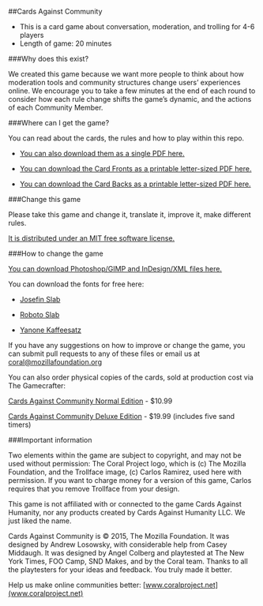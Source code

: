 ##Cards Against Community

* This is a card game about conversation, moderation, and trolling for 4-6 players
* Length of game: 20 minutes

###Why does this exist?

We created this game because we want more people to think about how moderation tools and community structures change users’ experiences online. We encourage you to take a few minutes at the end of each round to consider how each rule change shifts the game’s  dynamic, and the actions of each Community Member.

###Where can I get the game?

You can read about the cards, the rules and how to play within this repo. 

* [You can also download them as a single PDF here.](https://coralproject.net/wp-content/uploads/2015/12/cards-against-community-instructions.pdf)

* [You can download the Card Fronts as a printable letter-sized PDF here.](https://coralproject.net/wp-content/uploads/2015/12/cards_front.pdf)
* [You can download the Card Backs as a printable letter-sized PDF here.](https://coralproject.net/wp-content/uploads/2015/12/cards_back.pdf)

###Change this game

Please take this game and change it, translate it, improve it, make different rules. 

[It is distributed under an MIT free software license.](www.opensource.org/licenses/MIT )

###How to change the game

[You can download Photoshop/GIMP and InDesign/XML files here.](https://drive.google.com/folderview?id=0B-YwU3Yq1-PpaUVmN2ZWQkhIRmM&usp=sharing)

You can download the fonts for free here:

* [Josefin Slab](https://www.google.com/fonts/specimen/Josefin+Slab)

* [Roboto Slab](https://www.google.com/fonts/specimen/Roboto+Slab)

* [Yanone Kaffeesatz](http://www.yanone.de/typedesign/kaffeesatz/)

If you have any suggestions on how to improve or change the game, you can submit pull requests to any of these files or email us at
coral@mozillafoundation.org

You can also order physical copies of the cards, sold at production cost via The Gamecrafter:

[Cards Against Community Normal Edition](https://www.thegamecrafter.com/games/cards-against-community-standard-edition) - $10.99 

[Cards Against Community Deluxe Edition](https://www.thegamecrafter.com/games/cards-against-community-deluxe) - $19.99
(includes five sand timers)

###Important information

Two elements within the game are subject to copyright, and may not be used without permission: The Coral Project logo, which is (c) The Mozilla Foundation, and the Trollface image, (c) Carlos Ramirez, used here with permission. If you want to charge money for a version of this game, Carlos requires that you remove Trollface from your design.

This game is not affiliated with or connected to the game Cards Against Humanity, nor any products created by Cards Against Humanity LLC. We just liked the name. 

Cards Against Community is © 2015, The Mozilla Foundation. It was designed by Andrew Losowsky, with considerable help from Casey Middaugh. It was designed by Angel Colberg and playtested at The New York Times, FOO Camp, SND Makes, and by the Coral team. Thanks to all the playtesters for your ideas and feedback. You truly made it better.

Help us make online communities better: [www.coralproject.net](www.coralproject.net)

